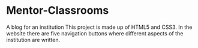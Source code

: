 # Mentor-Classrooms
 A blog for an institution 
This project is made up of HTML5 and CSS3. In the website there are five navigation buttons where different aspects of the institution are written.
